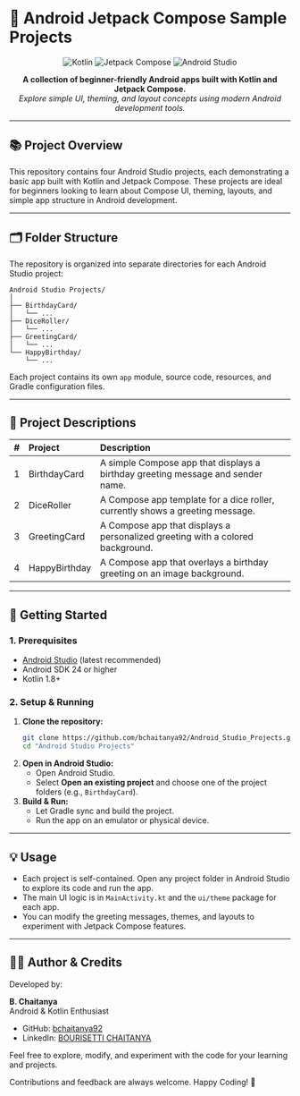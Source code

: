 # 🎉 Android Jetpack Compose Sample Projects

<p align="center">
  <img src="https://img.shields.io/badge/Kotlin-7F52FF?style=for-the-badge&logo=kotlin&logoColor=white" alt="Kotlin">
  <img src="https://img.shields.io/badge/Jetpack%20Compose-4285F4?style=for-the-badge&logo=jetpackcompose&logoColor=white" alt="Jetpack Compose">
  <img src="https://img.shields.io/badge/Android%20Studio-3DDC84?style=for-the-badge&logo=androidstudio&logoColor=white" alt="Android Studio">
</p>

<p align="center">
  <b>A collection of beginner-friendly Android apps built with Kotlin and Jetpack Compose.</b><br>
  <i>Explore simple UI, theming, and layout concepts using modern Android development tools.</i>
</p>

---

## 📚 Project Overview

This repository contains four Android Studio projects, each demonstrating a basic app built with Kotlin and Jetpack Compose. These projects are ideal for beginners looking to learn about Compose UI, theming, layouts, and simple app structure in Android development.

---

## 🗂️ Folder Structure

The repository is organized into separate directories for each Android Studio project:

```
Android Studio Projects/
│
├── BirthdayCard/
│   └── ...
├── DiceRoller/
│   └── ...
├── GreetingCard/
│   └── ...
└── HappyBirthday/
    └── ...
```

Each project contains its own `app` module, source code, resources, and Gradle configuration files.

---

## 📱 Project Descriptions

| **#** | **Project**      | **Description**                                                                 |
| :---: | :--------------- | :------------------------------------------------------------------------------ |
| 1     | BirthdayCard     | A simple Compose app that displays a birthday greeting message and sender name. |
| 2     | DiceRoller       | A Compose app template for a dice roller, currently shows a greeting message.   |
| 3     | GreetingCard     | A Compose app that displays a personalized greeting with a colored background.  |
| 4     | HappyBirthday    | A Compose app that overlays a birthday greeting on an image background.         |

---

## 🚀 Getting Started

### 1. Prerequisites
- [Android Studio](https://developer.android.com/studio) (latest recommended)
- Android SDK 24 or higher
- Kotlin 1.8+

### 2. Setup & Running

1. **Clone the repository:**
    ```sh
    git clone https://github.com/bchaitanya92/Android_Studio_Projects.git
    cd "Android Studio Projects"
    ```
2. **Open in Android Studio:**
    - Open Android Studio.
    - Select **Open an existing project** and choose one of the project folders (e.g., `BirthdayCard`).
3. **Build & Run:**
    - Let Gradle sync and build the project.
    - Run the app on an emulator or physical device.

---

## 💡 Usage

- Each project is self-contained. Open any project folder in Android Studio to explore its code and run the app.
- The main UI logic is in `MainActivity.kt` and the `ui/theme` package for each app.
- You can modify the greeting messages, themes, and layouts to experiment with Jetpack Compose features.

---

## 👨‍💻 Author & Credits

Developed by:

**B. Chaitanya**  
Android & Kotlin Enthusiast

- GitHub: [bchaitanya92](https://github.com/bchaitanya92)
- LinkedIn: [BOURISETTI CHAITANYA](https://www.linkedin.com/in/b-chaitanya/)

Feel free to explore, modify, and experiment with the code for your learning and projects.

Contributions and feedback are always welcome. Happy Coding! 🎉
